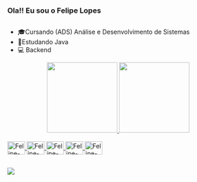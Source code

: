 ### Ola!! Eu sou o Felipe Lopes

##
- 🎓Cursando (ADS) Análise e Desenvolvimento de Sistemas
- 📖Estudando Java
- 💻 Backend


<div align="center">
  <a href="https://github.com/felipelopes31">
  <img height="160em" src="https://github-readme-stats.vercel.app/api?username=felipelopes31&show_icons=true&theme=dracula&include_all_commits=true&count=true"/>
  <img height="160em" src="https://github-readme-stats.vercel.app/api/top-langs/?username=felipelopes31&layout=compact&langs_count=7&theme=dracula"/>
</div>

 
  
  <div style="display: inline_block"><br>
  <img align="center" alt="Felipe-Java" height="30" width="40" src="https://cdn.jsdelivr.net/gh/devicons/devicon/icons/java/java-original-wordmark.svg" />
  <img align="center" alt="Felipe-Mysql" height="30" width="40" src="https://cdn.jsdelivr.net/gh/devicons/devicon/icons/mysql/mysql-original.svg" />
  <img align="center" alt="Felipe-Github" height="30" width="40" src="https://cdn.jsdelivr.net/gh/devicons/devicon/icons/github/github-original.svg" />
  <img align="center" alt="Felipe-Git" height="30" width="40" src="https://cdn.jsdelivr.net/gh/devicons/devicon/icons/git/git-original-wordmark.svg" />
  <img align="center" alt="Felipe-VisualStudio" height="30" width="40"src="https://cdn.jsdelivr.net/gh/devicons/devicon/icons/visualstudio/visualstudio-plain.svg" />
</div>

  ##
  
  <div> 
   <a href="https://instagram.com/felipe_wilder_/" target="_blank"><img src="https://img.shields.io/badge/-Instagram-%23E4405F?style=for-the-badge&logo=instagram&logoColor=white" target="_blank"></a>
  
</div>
  
  #

